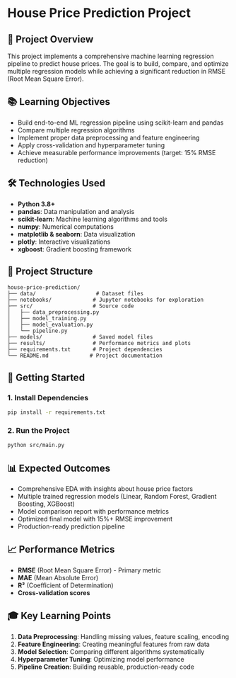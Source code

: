 # House Price Prediction Project

## 🎯 Project Overview
This project implements a comprehensive machine learning regression pipeline to predict house prices. The goal is to build, compare, and optimize multiple regression models while achieving a significant reduction in RMSE (Root Mean Square Error).

## 📚 Learning Objectives
- Build end-to-end ML regression pipeline using scikit-learn and pandas
- Compare multiple regression algorithms
- Implement proper data preprocessing and feature engineering
- Apply cross-validation and hyperparameter tuning
- Achieve measurable performance improvements (target: 15% RMSE reduction)

## 🛠️ Technologies Used
- **Python 3.8+**
- **pandas**: Data manipulation and analysis
- **scikit-learn**: Machine learning algorithms and tools
- **numpy**: Numerical computations
- **matplotlib & seaborn**: Data visualization
- **plotly**: Interactive visualizations
- **xgboost**: Gradient boosting framework

## 📁 Project Structure
```
house-price-prediction/
├── data/                   # Dataset files
├── notebooks/             # Jupyter notebooks for exploration
├── src/                   # Source code
│   ├── data_preprocessing.py
│   ├── model_training.py
│   ├── model_evaluation.py
│   └── pipeline.py
├── models/                # Saved model files
├── results/               # Performance metrics and plots
├── requirements.txt       # Project dependencies
└── README.md             # Project documentation
```

## 🚀 Getting Started

### 1. Install Dependencies
```bash
pip install -r requirements.txt
```

### 2. Run the Project
```bash
python src/main.py
```

## 📊 Expected Outcomes
- Comprehensive EDA with insights about house price factors
- Multiple trained regression models (Linear, Random Forest, Gradient Boosting, XGBoost)
- Model comparison report with performance metrics
- Optimized final model with 15%+ RMSE improvement
- Production-ready prediction pipeline

## 📈 Performance Metrics
- **RMSE** (Root Mean Square Error) - Primary metric
- **MAE** (Mean Absolute Error)
- **R²** (Coefficient of Determination)
- **Cross-validation scores**

## 🎓 Key Learning Points
1. **Data Preprocessing**: Handling missing values, feature scaling, encoding
2. **Feature Engineering**: Creating meaningful features from raw data
3. **Model Selection**: Comparing different algorithms systematically
4. **Hyperparameter Tuning**: Optimizing model performance
5. **Pipeline Creation**: Building reusable, production-ready code